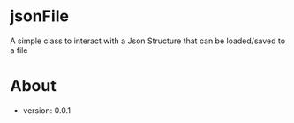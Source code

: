 # jsonFile
A simple class to interact with a Json Structure that can be loaded/saved to a file

# About
- version: 0.0.1
